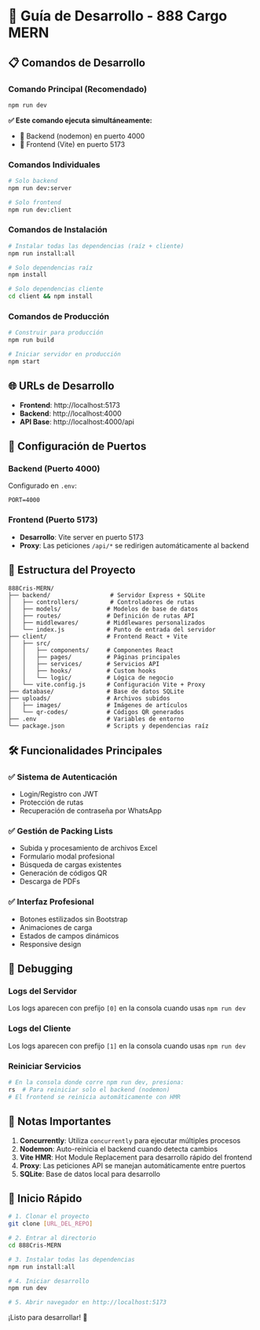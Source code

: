 # 🚀 Guía de Desarrollo - 888 Cargo MERN

## 📋 Comandos de Desarrollo

### Comando Principal (Recomendado)
```bash
npm run dev
```
**✅ Este comando ejecuta simultáneamente:**
- 🔧 Backend (nodemon) en puerto 4000
- 🎨 Frontend (Vite) en puerto 5173

### Comandos Individuales
```bash
# Solo backend
npm run dev:server

# Solo frontend  
npm run dev:client
```

### Comandos de Instalación
```bash
# Instalar todas las dependencias (raíz + cliente)
npm run install:all

# Solo dependencias raíz
npm install

# Solo dependencias cliente
cd client && npm install
```

### Comandos de Producción
```bash
# Construir para producción
npm run build

# Iniciar servidor en producción
npm start
```

## 🌐 URLs de Desarrollo

- **Frontend**: http://localhost:5173
- **Backend**: http://localhost:4000
- **API Base**: http://localhost:4000/api

## 🔧 Configuración de Puertos

### Backend (Puerto 4000)
Configurado en `.env`:
```
PORT=4000
```

### Frontend (Puerto 5173)
- **Desarrollo**: Vite server en puerto 5173
- **Proxy**: Las peticiones `/api/*` se redirigen automáticamente al backend

## 📁 Estructura del Proyecto

```
888Cris-MERN/
├── backend/                 # Servidor Express + SQLite
│   ├── controllers/         # Controladores de rutas
│   ├── models/             # Modelos de base de datos
│   ├── routes/             # Definición de rutas API
│   ├── middlewares/        # Middlewares personalizados
│   └── index.js            # Punto de entrada del servidor
├── client/                 # Frontend React + Vite
│   ├── src/
│   │   ├── components/     # Componentes React
│   │   ├── pages/          # Páginas principales
│   │   ├── services/       # Servicios API
│   │   ├── hooks/          # Custom hooks
│   │   └── logic/          # Lógica de negocio
│   └── vite.config.js      # Configuración Vite + Proxy
├── database/               # Base de datos SQLite
├── uploads/                # Archivos subidos
│   ├── images/             # Imágenes de artículos
│   └── qr-codes/           # Códigos QR generados
├── .env                    # Variables de entorno
└── package.json            # Scripts y dependencias raíz
```

## 🛠️ Funcionalidades Principales

### ✅ Sistema de Autenticación
- Login/Registro con JWT
- Protección de rutas
- Recuperación de contraseña por WhatsApp

### ✅ Gestión de Packing Lists
- Subida y procesamiento de archivos Excel
- Formulario modal profesional
- Búsqueda de cargas existentes
- Generación de códigos QR
- Descarga de PDFs

### ✅ Interfaz Profesional
- Botones estilizados sin Bootstrap
- Animaciones de carga
- Estados de campos dinámicos
- Responsive design

## 🐛 Debugging

### Logs del Servidor
Los logs aparecen con prefijo `[0]` en la consola cuando usas `npm run dev`

### Logs del Cliente  
Los logs aparecen con prefijo `[1]` en la consola cuando usas `npm run dev`

### Reiniciar Servicios
```bash
# En la consola donde corre npm run dev, presiona:
rs  # Para reiniciar solo el backend (nodemon)
# El frontend se reinicia automáticamente con HMR
```

## 📝 Notas Importantes

1. **Concurrently**: Utiliza `concurrently` para ejecutar múltiples procesos
2. **Nodemon**: Auto-reinicia el backend cuando detecta cambios
3. **Vite HMR**: Hot Module Replacement para desarrollo rápido del frontend
4. **Proxy**: Las peticiones API se manejan automáticamente entre puertos
5. **SQLite**: Base de datos local para desarrollo

## 🚀 Inicio Rápido

```bash
# 1. Clonar el proyecto
git clone [URL_DEL_REPO]

# 2. Entrar al directorio
cd 888Cris-MERN

# 3. Instalar todas las dependencias
npm run install:all

# 4. Iniciar desarrollo
npm run dev

# 5. Abrir navegador en http://localhost:5173
```

¡Listo para desarrollar! 🎉
